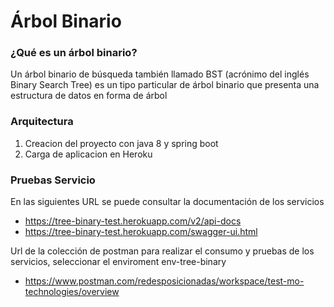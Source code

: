 # Árbol Binario

### ¿Qué es un árbol binario?
Un árbol binario de búsqueda también llamado BST (acrónimo del inglés Binary Search Tree) es un tipo particular de árbol binario que presenta una estructura de datos en forma de árbol

### Arquitectura

1. Creacion del proyecto con java 8 y spring boot
2. Carga de aplicacion en Heroku

### Pruebas Servicio

En las siguientes URL se puede consultar la documentación de los servicios

- https://tree-binary-test.herokuapp.com/v2/api-docs
- https://tree-binary-test.herokuapp.com/swagger-ui.html

Url de la colección de postman para realizar el consumo y pruebas de los servicios, seleccionar el enviroment env-tree-binary

- https://www.postman.com/redesposicionadas/workspace/test-mo-technologies/overview

